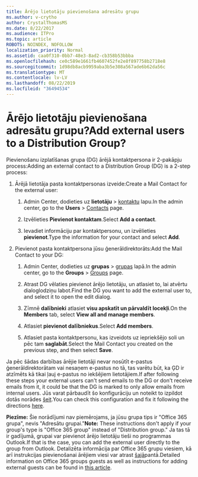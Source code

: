 ```yaml
---
title: Ārējo lietotāju pievienošana adresātu grupu
ms.author: v-crytho
author: CrystalThomasMS
ms.date: 8/22/2017
ms.audience: ITPro
ms.topic: article
ROBOTS: NOINDEX, NOFOLLOW
localization_priority: Normal
ms.assetid: caa0f310-0bb7-48e3-8ad2-cb358b53bbba
ms.openlocfilehash: ce0c589e1661fb4607452fe2e8f897758b2718e8
ms.sourcegitcommit: 1d98db8acb9959aba3b5e308a567ade6b62da56c
ms.translationtype: MT
ms.contentlocale: lv-LV
ms.lasthandoff: 08/22/2019
ms.locfileid: "36494534"
---
```

# <a name="add-external-users-to-a-distribution-group"></a><span data-ttu-id="89048-102">Ārējo lietotāju pievienošana adresātu grupu?</span><span class="sxs-lookup"><span data-stu-id="89048-102">Add external users to a Distribution Group?</span></span>

<span data-ttu-id="89048-103">Pievienošanu izplatīšanas grupa (DG) ārējā kontaktpersona ir 2-pakāpju process:</span><span class="sxs-lookup"><span data-stu-id="89048-103">Adding an external contact to a Distribution Group (DG) is a 2-step process:</span></span>
  
1. <span data-ttu-id="89048-104">Ārējā lietotāja pasta kontaktpersonas izveide:</span><span class="sxs-lookup"><span data-stu-id="89048-104">Create a Mail Contact for the external user:</span></span>
    
    1. <span data-ttu-id="89048-105">Admin Center, dodieties uz **lietotāju** > [kontaktu](https://admin.microsoft.com/adminportal/home#/Contact) lapu.</span><span class="sxs-lookup"><span data-stu-id="89048-105">In the admin center, go to the **Users** > [Contacts](https://admin.microsoft.com/adminportal/home#/Contact) page.</span></span> 
    
    2. <span data-ttu-id="89048-106">Izvēlieties **Pievienot kontaktam**.</span><span class="sxs-lookup"><span data-stu-id="89048-106">Select **Add a contact**.</span></span>
    
    3. <span data-ttu-id="89048-107">Ievadiet informāciju par kontaktpersonu, un izvēlieties **pievienot**.</span><span class="sxs-lookup"><span data-stu-id="89048-107">Type the information for your contact and select **Add**.</span></span>
    
2. <span data-ttu-id="89048-108">Pievienot pasta kontaktpersona jūsu ģenerāldirektorāts:</span><span class="sxs-lookup"><span data-stu-id="89048-108">Add the Mail Contact to your DG:</span></span>
    
    1. <span data-ttu-id="89048-109">Admin Center, dodieties uz **grupas** > [grupas](https://admin.microsoft.com/adminportal/home#/groups) lapā.</span><span class="sxs-lookup"><span data-stu-id="89048-109">In the admin center, go to the **Groups** > [Groups](https://admin.microsoft.com/adminportal/home#/groups) page.</span></span> 
    
    2. <span data-ttu-id="89048-110">Atrast DG vēlaties pievienot ārējo lietotāju, un atlasiet to, lai atvērtu dialoglodziņu labot.</span><span class="sxs-lookup"><span data-stu-id="89048-110">Find the DG you want to add the external user to, and select it to open the edit dialog.</span></span>
    
    3. <span data-ttu-id="89048-111">Zīmnē **dalībnieki** atlasiet **visu apskatīt un pārvaldīt locekļi**.</span><span class="sxs-lookup"><span data-stu-id="89048-111">On the **Members** tab, select **View all and manage members**.</span></span> 
    
    4. <span data-ttu-id="89048-112">Atlasiet **pievienot dalībniekus**.</span><span class="sxs-lookup"><span data-stu-id="89048-112">Select **Add members**.</span></span>
    
    5. <span data-ttu-id="89048-113">Atlasiet pasta kontaktpersonu, kas izveidots uz iepriekšējo soli un pēc tam **saglabāt**.</span><span class="sxs-lookup"><span data-stu-id="89048-113">Select the Mail Contact you created on the previous step, and then select **Save**.</span></span>
    
<span data-ttu-id="89048-114">Ja pēc šādas darbības ārējie lietotāji nevar nosūtīt e-pastus ģenerāldirektorātam vai nesaņem e-pastus no tā, tas varētu būt, ka ĢD ir atzīmēts kā tikai ļauj e-pastus no iekšējiem lietotājiem.</span><span class="sxs-lookup"><span data-stu-id="89048-114">If after following these steps your external users can't send emails to the DG or don't receive emails from it, it could be that the DG is marked to only allow emails from internal users.</span></span> <span data-ttu-id="89048-115">Jūs varat pārbaudīt šo konfigurāciju un noteikt to izpildot dotās norādes [šeit](https://support.office.com/article/Fix-email-delivery-issues-for-error-code-5-7-133-in-Office-365-991abc19-7756-438f-abcb-39f69b80f284.aspx).</span><span class="sxs-lookup"><span data-stu-id="89048-115">You can check this configuration and fix it following the directions [here](https://support.office.com/article/Fix-email-delivery-issues-for-error-code-5-7-133-in-Office-365-991abc19-7756-438f-abcb-39f69b80f284.aspx).</span></span>
  
 <span data-ttu-id="89048-116">**Piezīme:** Šie norādījumi nav piemērojams, ja jūsu grupa tips ir "Office 365 grupa", nevis "Adresātu grupai."</span><span class="sxs-lookup"><span data-stu-id="89048-116">**Note:** These instructions don't apply if your group's type is "Office 365 group" instead of "Distribution group."</span></span> <span data-ttu-id="89048-117">Ja tas tā ir gadījumā, grupai var pievienot ārējo lietotāju tieši no programmas Outlook.</span><span class="sxs-lookup"><span data-stu-id="89048-117">If that is the case, you can add the external user directly to the group from Outlook.</span></span> <span data-ttu-id="89048-118">Detalizēta informācija par Office 365 grupu viesiem, kā arī instrukcijas pievienošanai ārējiem viesi var atrast [šajā](https://support.office.com/article/Guest-access-in-Office-365-Groups-bfc7a840-868f-4fd6-a390-f347bf51aff6.aspx)pantā.</span><span class="sxs-lookup"><span data-stu-id="89048-118">Detailed information on Office 365 groups guests as well as instructions for adding external guests can be found in [this article](https://support.office.com/article/Guest-access-in-Office-365-Groups-bfc7a840-868f-4fd6-a390-f347bf51aff6.aspx).</span></span>
  